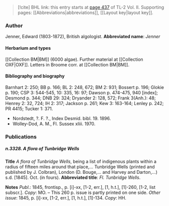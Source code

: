 > [!cite] BHL link: this entry starts at [page 437](https://www.biodiversitylibrary.org/page/33068679) of TL-2 Vol. II.
> Supporting pages: [[Abbreviations|abbreviations]], [[Layout key|layout key]].

### Author

Jenner, Edward (1803-1872), British algologist. 
**Abbreviated name**: *Jenner*

#### Herbarium and types

[[Collection BM|BM]] (6000 algae). Further material at [[Collection OXF|OXF]]. Letters in Broome corr. at [[Collection BM|BM]].

#### Bibliography and biography

Barnhart 2: 250; BB p. 166; BL 2: 248, 672; BM 2: 931; Bossert p. 196; Glokie p. 190; CSP 3: 544-545, 10: 335, 16: 97; Dawson p. 474-475, 940 \[index\]; Desmond p. 344; DNB 29: 324; Dryander 2: 128, 572; Frank 3(Anh.): 48; Henrey 2: 32, 724; IH 2: 317; Jackson p. 261; Kew 3: 163-164; Lenley p. 242; PR 4415; Tucker 1: 371.
- Nordstedt, ?. F. ?., Index Desmid. bibl. 19. 1896.
- Wolley-Dod, A. M., Fl. Sussex xliii. 1970.

### Publications

##### n.3328. A flora of Tunbridge Wells

**Title**
*A flora of Tunbridge Wells*, being a list of indigenous plants within a radius of fifteen miles around that place,... Tunbridge Wells (printed and published by J. Colbran), London (D. Bouge,... and Harvey and Darton,...) s.d. \[1845\]. Oct. (in fours).
**Abbreviated title**: *Fl. Tunbridge Wells*.

**Notes**
*Publ*.: 1845, frontisp., p. \[i\]-xx, \[1-2, err.\], \[1, h.t.\], \[1\]-260, \[1-2, list subscr.\]. *Copy*: MO. – This 260 p. issue is partly printed on one side.
*Other issue*: 1845, p. \[i\]-xx, \[1-2, err.\], \[1, h.t.\], \[1\]-134. *Copy*: HH.

